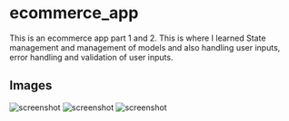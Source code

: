 # ecommerce_app

This is an ecommerce app part 1 and 2. This is where I learned State management and management of models and also handling user inputs, error handling and validation of user inputs.
## Images
![screenshot](https://user-images.githubusercontent.com/55913416/154505081-59181dae-32a6-441c-9c8b-bccfac40c518.png)
![screenshot](https://user-images.githubusercontent.com/55913416/154505354-009fa1f3-0b24-4331-a117-6fc9921d1f71.png)
![screenshot](https://user-images.githubusercontent.com/55913416/154505647-ec2a493f-60b2-4003-9df7-b61599fcda37.png)

